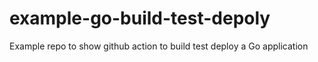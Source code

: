 # example-go-build-test-depoly
Example repo to show github action to build test deploy a Go application

